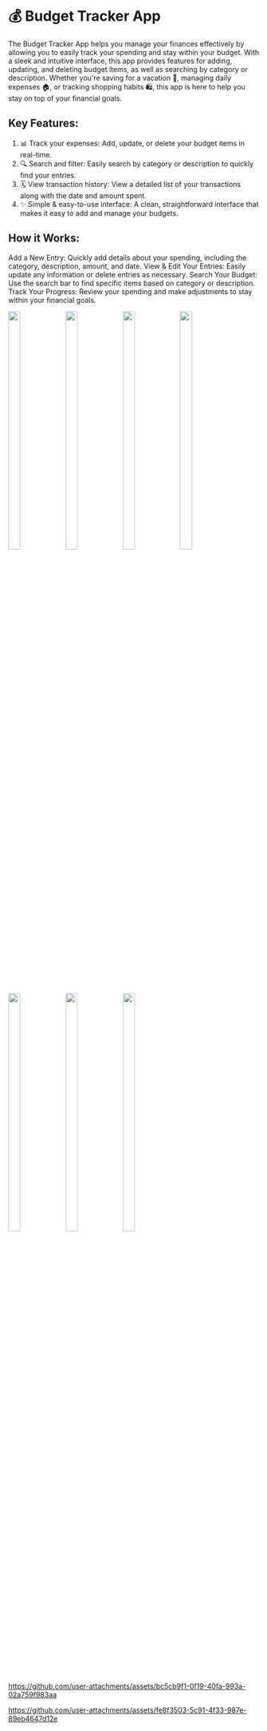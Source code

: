 # 💰 Budget Tracker App

The Budget Tracker App helps you manage your finances effectively by allowing you to easily track your spending and stay within your budget. With a sleek and intuitive interface, this app provides features for adding, updating, and deleting budget items, as well as searching by category or description. Whether you're saving for a vacation 🌴, managing daily expenses 🏠, or tracking shopping habits 🛍️, this app is here to help you stay on top of your financial goals.

## Key Features:

1. 📊 Track your expenses: Add, update, or delete your budget items in real-time.
2. 🔍 Search and filter: Easily search by category or description to quickly find your entries.
3. 🗓️ View transaction history: View a detailed list of your transactions along with the date and amount spent.
4. ✨ Simple & easy-to-use interface: A clean, straightforward interface that makes it easy to add and manage your budgets.

## How it Works:
Add a New Entry: Quickly add details about your spending, including the category, description, amount, and date.
View & Edit Your Entries: Easily update any information or delete entries as necessary.
Search Your Budget: Use the search bar to find specific items based on category or description.
Track Your Progress: Review your spending and make adjustments to stay within your financial goals.

<p>
     <img src="https://github.com/user-attachments/assets/e6f0a43e-a418-4554-bdbf-92c4857d24e0"height="35%" width="22%">
    <img src="https://github.com/user-attachments/assets/d0e4faac-f0f7-45b8-9d21-839d146297d3"height="35%" width="22%">
   <img src="https://github.com/user-attachments/assets/cbc6ddc2-cd6c-4697-9021-7b420e2b8a2e"height="35%" width="22%">
      <img src="https://github.com/user-attachments/assets/c3819a17-574d-4a90-b7ae-9b18af9f31d7"height="35%" width="22%">
     <img src="https://github.com/user-attachments/assets/cb1ed1b3-5f20-406e-aa34-7d30ac5123e2"height="35%" width="22%">
    <img src="https://github.com/user-attachments/assets/8ccf9b24-d411-4618-981e-568dffb7b421"height="35%" width="22%">
      <img src="https://github.com/user-attachments/assets/cfcd2ccc-a5a6-409c-a619-6a3da2e7493b"height="35%" width="22%">
</p>



https://github.com/user-attachments/assets/bc5cb9f1-0f19-40fa-993a-02a759f983aa




https://github.com/user-attachments/assets/fe8f3503-5c91-4f33-987e-89eb4647d12e

